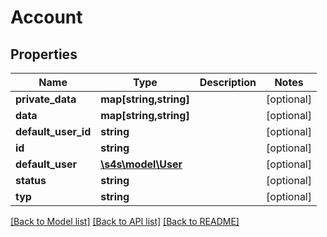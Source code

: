 # Account

## Properties
Name | Type | Description | Notes
------------ | ------------- | ------------- | -------------
**private_data** | **map[string,string]** |  | [optional] 
**data** | **map[string,string]** |  | [optional] 
**default_user_id** | **string** |  | [optional] 
**id** | **string** |  | [optional] 
**default_user** | [**\s4s\model\User**](User.md) |  | [optional] 
**status** | **string** |  | [optional] 
**typ** | **string** |  | [optional] 

[[Back to Model list]](../README.md#documentation-for-models) [[Back to API list]](../README.md#documentation-for-api-endpoints) [[Back to README]](../README.md)


